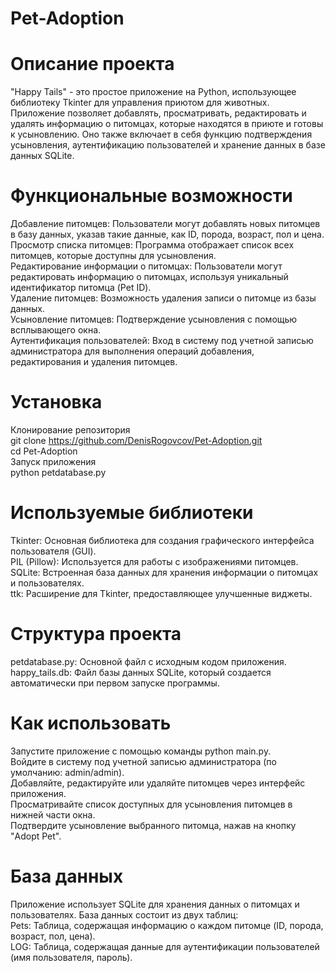 # Pet-Adoption  
# Описание проекта  
"Happy Tails" - это простое приложение на Python, использующее библиотеку Tkinter для управления приютом для животных. Приложение позволяет добавлять, просматривать, редактировать и удалять информацию о питомцах, которые находятся в приюте и готовы к усыновлению. Оно также включает в себя функцию подтверждения усыновления, аутентификацию пользователей и хранение данных в базе данных SQLite.  

# Функциональные возможности  
Добавление питомцев: Пользователи могут добавлять новых питомцев в базу данных, указав такие данные, как ID, порода, возраст, пол и цена.  
Просмотр списка питомцев: Программа отображает список всех питомцев, которые доступны для усыновления.  
Редактирование информации о питомцах: Пользователи могут редактировать информацию о питомцах, используя уникальный идентификатор питомца (Pet ID).  
Удаление питомцев: Возможность удаления записи о питомце из базы данных.  
Усыновление питомцев: Подтверждение усыновления с помощью всплывающего окна.  
Аутентификация пользователей: Вход в систему под учетной записью администратора для выполнения операций добавления, редактирования и удаления питомцев.  

# Установка  
Клонирование репозитория  
git clone https://github.com/DenisRogovcov/Pet-Adoption.git  
cd Pet-Adoption  
Запуск приложения  
python petdatabase.py  

# Используемые библиотеки  
Tkinter: Основная библиотека для создания графического интерфейса пользователя (GUI).  
PIL (Pillow): Используется для работы с изображениями питомцев.  
SQLite: Встроенная база данных для хранения информации о питомцах и пользователях.  
ttk: Расширение для Tkinter, предоставляющее улучшенные виджеты.  

# Структура проекта  
petdatabase.py: Основной файл с исходным кодом приложения.  
happy_tails.db: Файл базы данных SQLite, который создается автоматически при первом запуске программы.  

# Как использовать  
Запустите приложение с помощью команды python main.py.  
Войдите в систему под учетной записью администратора (по умолчанию: admin/admin).  
Добавляйте, редактируйте или удаляйте питомцев через интерфейс приложения.  
Просматривайте список доступных для усыновления питомцев в нижней части окна.  
Подтвердите усыновление выбранного питомца, нажав на кнопку "Adopt Pet".  

# База данных
Приложение использует SQLite для хранения данных о питомцах и пользователях. База данных состоит из двух таблиц:  
Pets: Таблица, содержащая информацию о каждом питомце (ID, порода, возраст, пол, цена).  
LOG: Таблица, содержащая данные для аутентификации пользователей (имя пользователя, пароль).  
